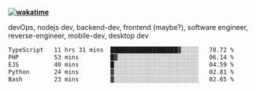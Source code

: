 **[![wakatime](https://wakatime.com/badge/user/87646243-158a-4241-a3cb-668e1fa2dbb8.svg)](https://wakatime.com/@87646243-158a-4241-a3cb-668e1fa2dbb8?style=plastic)**


devOps, nodejs dev, backend-dev, frontend (maybe?), software engineer, reverse-engineer, mobile-dev, desktop dev

<!--START_SECTION:waka-->

```txt
TypeScript   11 hrs 31 mins  ███████████████████▓░░░░░   78.72 %
PHP          53 mins         █▓░░░░░░░░░░░░░░░░░░░░░░░   06.14 %
EJS          40 mins         █░░░░░░░░░░░░░░░░░░░░░░░░   04.59 %
Python       24 mins         ▓░░░░░░░░░░░░░░░░░░░░░░░░   02.81 %
Bash         23 mins         ▓░░░░░░░░░░░░░░░░░░░░░░░░   02.65 %
```

<!--END_SECTION:waka-->
